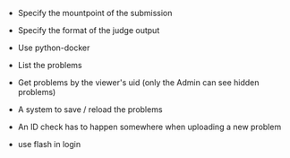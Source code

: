 - Specify the mountpoint of the submission
- Specify the format of the judge output
- Use python-docker


- List the problems
- Get problems by the viewer's uid (only the Admin can see hidden problems)

- A system to save / reload the problems

- An ID check has to happen somewhere when uploading a new problem

- use flash in login
